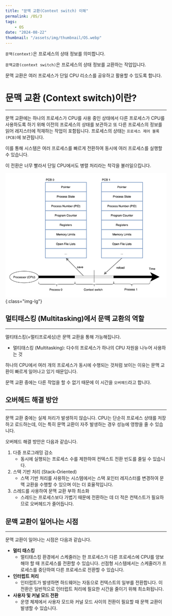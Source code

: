 ```yaml
---
title: "문맥 교환(Context switch) 이해"
permalink: /OS/3
tags:
    - OS
date: "2024-08-22"
thumbnail: "/assets/img/thumbnail/OS.webp"
---
```


`문맥(context)`은 프로세스의 상태 정보를 의미합니다.

`문맥교환(context switch)`은 프로세스의 상태 정보를 교환하는 작업입니다.

문맥 교환은 여러 프로세스가 단일 CPU 리소스를 공유하고 활용할 수 있도록 합니다.

# 문맥 교환 (Context switch)이란?
---

문맥 교환에는 하나의 프로세스가 CPU를 사용 중인 상태에서 다른 프로세스가 CPU를 사용하도록 하기 위해 이전의 프로세스의 상태를 보관하고 또 다른 프로세스의 정보를 읽어 레지스터에 적재하는 작업이 포함됩니다.
프로세스의 상태는 `프로세스 제어 블록(PCB)`에 보관됩니다.

이를 통해 시스템은 여러 프로세스를 빠르게 전환하여 동시에 여러 프로세스를 실행할 수 있습니다.

이 전환은 너무 빨라서 단일 CPU에서도 병렬 처리라는 착각을 불러일으킵니다.

![Context switch](/assets/img/posts/OS/3/1.webp "Context switch"){:class="img-lg"}

## 멀티태스킹 (Multitasking)에서 문맥 교환의 역할
---

멀티태스킹(=멀티프로세싱)은 문맥 교환을 통해 가능해집니다.
- 멀티태스킹 (Multitasking): 다수의 프로세스가 하나의 CPU 자원을 나누어 사용하는 것

하나의 CPU에서 여러 개의 프로세스가 동시에 수행되는 것처럼 보이는 이유는 문맥 교환이 빠르게 일어나고 있기 때문입니다.

문맥 교환 중에는 다른 작업을 할 수 없기 때문에 이 시간을 `오버헤드`라고 합니다.

## 오버헤드 해결 방안
---

문맥 교환 중에는 실제 처리가 발생하지 않습니다. 
CPU는 단순히 프로세스 상태를 저장하고 로드하는데, 이는 특히 문맥 교환이 자주 발생하는 경우 성능에 영향을 줄 수 있습니다.

오버헤드 해결 방안은 다음과 같습니다.
1. 다중 프로그래밍 감소
    - 동시에 실행되는 프로세스 수를 제한하여 컨텍스트 전환 빈도를 줄일 수 있습니다.
2. 스택 기반 처리 (Stack-Oriented)
    - 스택 기반 처리를 사용하는 시스템에서는 스택 포인터 레지스터를 변경하여 문맥 교환을 수행할 수 있으며 이는 더 효율적입니다.
3. 스레드를 사용하여 문맥 교환 부하 최소화
    - 스레드는 프로세스보다 가볍기 때문에 전환하는 데 더 적은 컨텍스트가 필요하므로 오버헤드가 줄어듭니다.

## 문맥 교환이 일어나는 시점
---

문맥 교환이 일어나는 시점은 다음과 같습니다.
- **멀티 태스킹** 
    - 멀티태스킹 환경에서 스케줄러는 한 프로세스가 다른 프로세스에 CPU를 양보해야 할 때 프로세스를 전환할 수 있습니다. 선점형 시스템에서는 스케줄러가 프로세스를 중단하여 다른 프로세스로 전환할 수 있습니다.
- **인터럽트 처리**
    -  인터럽트가 발생하면 하드웨어는 자동으로 컨텍스트의 일부를 전환합니다. 이 전환은 일반적으로 인터럽트 처리에 필요한 시간을 줄이기 위해 최소화됩니다.
- **사용자 및 커널 모드 전환**
    - 운영 체제에서 사용자 모드와 커널 모드 사이의 전환이 필요할 때 문맥 교환이 발생할 수 있습니다.